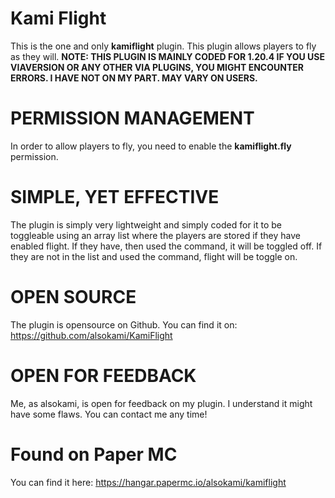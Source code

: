 # Kami Flight

This is the one and only **kamiflight** plugin. 
This plugin allows players to fly as they will.
**NOTE: THIS PLUGIN IS MAINLY CODED FOR 1.20.4 IF YOU USE VIAVERSION OR ANY OTHER VIA PLUGINS, YOU MIGHT ENCOUNTER ERRORS. I HAVE NOT ON MY PART. MAY VARY ON USERS.**

# PERMISSION MANAGEMENT

In order to allow players to fly, you need to enable the **kamiflight.fly** permission.

# SIMPLE, YET EFFECTIVE

The plugin is simply very lightweight and simply coded for it to be toggleable using an array list where the players are stored if they have enabled flight. If they have, then used the command, it will be toggled off. If they are not in the list and used the command, flight will be toggle on.

# OPEN SOURCE

The plugin is opensource on Github.
You can find it on: https://github.com/alsokami/KamiFlight

# OPEN FOR FEEDBACK

Me, as alsokami, is open for feedback on my plugin.
I understand it might have some flaws. 
You can contact me any time!

# Found on Paper MC
You can find it here: https://hangar.papermc.io/alsokami/kamiflight

